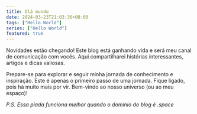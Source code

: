 ```yaml
---
title: Olá mundo
date: 2024-03-23T21:03:36+08:00
tags: ["Hello World"]
series: ["Hello World"]
featured: true
---
```

Novidades estão chegando!
Este blog está ganhando vida e será meu canal de comunicação com vocês. Aqui compartilharei histórias interessantes, artigos e dicas valiosas.
<!--more-->
Prepare-se para explorar e seguir minha jornada de conhecimento e inspiração. Este é apenas o primeiro passo de uma jornada. Fique ligado, pois há muito mais por vir. Bem-vindo ao nosso universo (ou ao meu espaço)!

_P.S. Essa piada funciona melhor quando o domínio do blog é .space_